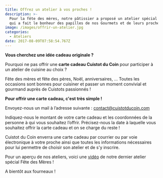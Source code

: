 ```yaml
---
title: Offrez un atelier à vos proches !
description: >-
  Pour la fête des mères, notre pâtissier a proposé un atelier spécial Fraisier
  qui a fait le bonheur des papilles de nos Gourmets et de leurs proches !
image: /images/offrir-un-atelier.jpg
categories:
  - Ateliers
date: 2017-08-09T07:58:54.767Z
---
```

**Vous cherchez une idée cadeau originale ?**

Pourquoi ne pas offrir une **carte cadeau Cuistot du Coin**  pour  participer à un atelier de cuisine au choix ?

Fête des mères et fête des pères, Noël, anniversaires, … Toutes les occasions sont bonnes pour cuisiner et passer un moment convivial et gourmand auprès de Cuistots passionnés !

**Pour offrir une carte cadeau, c'est très simple !**

Envoyez-nous un mail à l’adresse suivante : contact@cuistotducoin.com

Indiquez-nous le montant de votre carte cadeau et les coordonnées de la personne à qui vous souhaitez l’offrir. Précisez-nous la date à laquelle vous souhaitez offrir la carte cadeau et on se charge du reste !

Cuistot du Coin enverra une carte cadeau par courrier ou par voie électronique à votre proche ainsi que toutes les informations nécessaires pour lui permettre de choisir son atelier et de s'y inscrire.

Pour un aperçu de nos ateliers, voici une [vidéo](https://www.youtube.com/watch?v=xNHjSV7GFLs) de notre dernier atelier spécial Fête des Mères !

A bientôt aux fourneaux !



